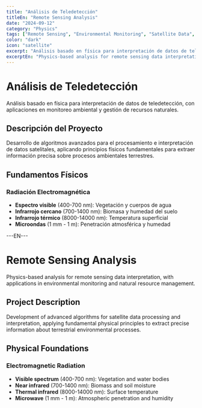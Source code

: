 ```yaml
---
title: "Análisis de Teledetección"
titleEn: "Remote Sensing Analysis"
date: "2024-09-12"
category: "Physics"
tags: ["Remote Sensing", "Environmental Monitoring", "Satellite Data", "Physics"]
color: "dark"
icon: "satellite"
excerpt: "Análisis basado en física para interpretación de datos de teledetección, con aplicaciones en monitoreo ambiental y gestión de recursos naturales."
excerptEn: "Physics-based analysis for remote sensing data interpretation, with applications in environmental monitoring and natural resource management."
---
```


# Análisis de Teledetección

Análisis basado en física para interpretación de datos de teledetección, con aplicaciones en monitoreo ambiental y gestión de recursos naturales.

## Descripción del Proyecto

Desarrollo de algoritmos avanzados para el procesamiento e interpretación de datos satelitales, aplicando principios físicos fundamentales para extraer información precisa sobre procesos ambientales terrestres.

## Fundamentos Físicos

### Radiación Electromagnética
- **Espectro visible** (400-700 nm): Vegetación y cuerpos de agua
- **Infrarrojo cercano** (700-1400 nm): Biomasa y humedad del suelo
- **Infrarrojo térmico** (8000-14000 nm): Temperatura superficial
- **Microondas** (1 mm - 1 m): Penetración atmosférica y humedad

---EN---

# Remote Sensing Analysis

Physics-based analysis for remote sensing data interpretation, with applications in environmental monitoring and natural resource management.

## Project Description

Development of advanced algorithms for satellite data processing and interpretation, applying fundamental physical principles to extract precise information about terrestrial environmental processes.

## Physical Foundations

### Electromagnetic Radiation
- **Visible spectrum** (400-700 nm): Vegetation and water bodies
- **Near infrared** (700-1400 nm): Biomass and soil moisture
- **Thermal infrared** (8000-14000 nm): Surface temperature
- **Microwave** (1 mm - 1 m): Atmospheric penetration and humidity